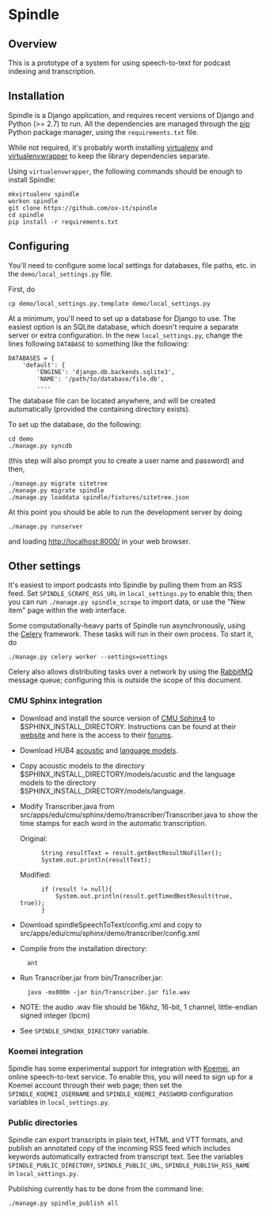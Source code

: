 # Spindle

## Overview

This is a prototype of a system for using speech-to-text for podcast
indexing and transcription.

## Installation

Spindle is a Django application, and requires recent versions of
Django and Python (>= 2.7) to run. All the dependencies are managed
through the [pip](http://pypi.python.org/pypi/pip) Python package
manager, using the `requirements.txt` file.

While not required, it's probably worth installing
[virtualenv](http://www.virtualenv.org/en/latest/index.html) and
[virtualenvwrapper](http://www.doughellmann.com/projects/virtualenvwrapper/)
to keep the library dependencies separate.

Using `virtualenvwrapper`, the following commands should be enough
to install Spindle:

    mkvirtualenv spindle
    workon spindle
    git clone https://github.com/ox-it/spindle
    cd spindle
    pip install -r requirements.txt

## Configuring

You'll need to configure some local settings for databases, file
paths, etc. in the `demo/local_settings.py` file.

First, do

    cp demo/local_settings.py.template demo/local_settings.py
    
At a minimum, you'll need to set up a database for Django to use. The
easiest option is an SQLite database, which doesn't require a separate
server or extra configuration. In the new `local_settings.py`, change
the lines following `DATABASE` to something like the following:

    DATABASES = {
        'default': {
            'ENGINE': 'django.db.backends.sqlite3',
            'NAME': '/path/to/database/file.db',     
            ....

The database file can be located anywhere, and will be created
automatically (provided the containing directory exists).

To set up the database, do the following:

    cd demo
    ./manage.py syncdb
    
(this step will also prompt you to create a user name and password)
and then,

    ./manage.py migrate sitetree
    ./manage.py migrate spindle
    ./manage.py loaddata spindle/fixtures/sitetree.json

At this point you should be able to run the development server by doing

    ./manage.py runserver
    
and loading [http://localhost:8000/](http://localhost:8000/) in your
web browser.

## Other settings

It's easiest to import podcasts into Spindle by pulling them from an
RSS feed. Set `SPINDLE_SCRAPE_RSS_URL` in `local_settings.py` to
enable this; then you can run `./manage.py spindle_scrape` to import
data, or use the "New item" page within the web interface.

Some computationally-heavy parts of Spindle run asynchronously, using
the [Celery](http://celeryproject.org/) framework. These tasks will
run in their own process. To start it, do

    ./manage.py celery worker --settings=settings

Celery also allows distributing tasks over a network by using the
[RabbitMQ](http://www.rabbitmq.com) message queue; configuring this is
outside the scope of this document.

### CMU Sphinx integration

- Download and install the source version of [CMU Sphinx4](http://sourceforge.net/projects/cmusphinx/files/sphinx4/1.0%20beta6/sphinx4-1.0beta6-src.zip/download) to $SPHINX_INSTALL_DIRECTORY. Instructions can be found at their [website](http://cmusphinx.sourceforge.net/wiki/sphinx4:howtobuildand_run_sphinx4) and here is the access to their [forums](http://cmusphinx.sourceforge.net/wiki/communicate/).
- Download HUB4 [acoustic](http://sourceforge.net/projects/cmusphinx/files/Acoustic%20and%20Language%20Models/US%20English%20HUB4%20Acoustic%20Model/) and [language models](http://sourceforge.net/projects/cmusphinx/files/Acoustic%20and%20Language%20Models/US%20English%20HUB4%20Language%20Model/).
- Copy acoustic models to the directory $SPHINX_INSTALL_DIRECTORY/models/acustic and the language models to the directory $SPHINX_INSTALL_DIRECTORY/models/language. 
- Modify Transcriber.java from src/apps/edu/cmu/sphinx/demo/transcriber/Transcriber.java to show the time stamps for each word in the automatic transcription.

    Original:
    
            String resultText = result.getBestResultNoFiller();
            System.out.println(resultText);

    Modified:
    
            if (result != null){
                System.out.println(result.getTimedBestResult(true, true));
            }

- Download spindleSpeechToText/config.xml and copy to src/apps/edu/cmu/sphinx/demo/transcriber/config.xml
- Compile from the installation directory:

        ant 

- Run Transcriber.jar from bin/Transcriber.jar:

        java -mx800m -jar bin/Transcriber.jar file.wav

- NOTE: the audio .wav file should be 16khz, 16-bit, 1 channel, little-endian signed integer (lpcm)


- See `SPINDLE_SPHINX_DIRECTORY` variable.

### Koemei integration 

Spindle has some experimental support for integration with
[Koemei](www.koemei.com), an online speech-to-text service. To enable
this, you will need to sign up for a Koemei account through their web
page; then set the `SPINDLE_KOEMEI_USERNAME` and
`SPINDLE_KOEMEI_PASSWORD` configuration variables in
`local_settings.py`.

### Public directories

Spindle can export transcripts in plain text, HTML and VTT formats,
and publish an annotated copy of the incoming RSS feed which includes
keywords automatically extracted from transcript text. See the
variables `SPINDLE_PUBLIC_DIRECTORY`, `SPINDLE_PUBLIC_URL`,
`SPINDLE_PUBLISH_RSS_NAME` in `local_settings.py`.

Publishing currently has to be done from the command line:

    ./manage.py spindle_publish all
